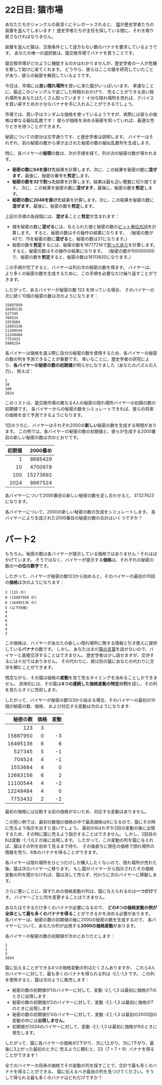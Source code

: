 # 22日目: 猿市場

あなたたちがジャングルの奥深くにテレポートされると、
[猿](../../2022/day11/quiz.md)が歴史学者たちの装置を盗んでしまいます！
歴史学者たちが主任を探している間に、それを取り戻さなければなりません。

装置を盗んだ猿は、交換条件として途方もない数のバナナを要求しているようです。
あなたの唯一の選択肢は、猿交換市場でバナナを買うことです。

猿交換市場がどのように機能するのかはわかりませんが、歴史学者の一人が危機を察して助けに来てくれます。
どうやら、彼らはここの猿を研究していたことがあり、彼らの秘密を解読しているようです。

今日は、市場には**良い隠れ場所**を買いに来た猿がいっぱいいます。
幸運なことに、最近このジャングルで過ごした時間のおかげで、
売ることができる良い隠れ場所をあなたはたくさん知っています！
十分な隠れ場所を売れば、デバイスを買い戻すための十分なバナナを手に入れることができるでしょう。

市場では、買い手はランダムな価格を使っているようですが、実際には彼らの価格は単なる擬似乱数です！
彼らが価格を決める秘密を知っていれば、最適な売りどきを待つことができます。

秘密についての部分は文字通りです、と歴史学者は説明します。
バイヤーはそれぞれ、前の秘密の数から導き出された秘密の数の擬似乱数列を生成します。

特に、各バイヤーの**秘密**の数は、次の手順を経て、列の次の秘密の数が導かれます。

- **秘密の数に64を掛けた**結果を計算します。次に、この結果を秘密の数に**混ぜます**。最後に、秘密の番号を**剪定**します。
- **秘密の数を32で割った**結果を計算します。結果は最も近い整数に切り捨てます。
次に、この結果を秘密の数に**混ぜます**。最後に、秘密の数を**剪定**します。
- **秘密の数に2048を掛けた**結果を計算します。次に、この結果を秘密の数に**混ぜます**。最後に、秘密の数を**剪定**します。

上記の手順の各段階には、**混ぜる**ことと**剪定**が含まれます：

- 値を秘密の数に**混ぜる**には、与えられた値と秘密の数の[ビット単位XOR](https://ja.wikipedia.org/wiki/%E3%83%93%E3%83%83%E3%83%88%E6%BC%94%E7%AE%97#%E3%83%93%E3%83%83%E3%83%88%E3%82%B7%E3%83%95%E3%83%88)を計算します。
すると、秘密の数はその操作の結果になります。
（秘密の数が42で、15を秘密の数に**混ぜる**と、秘密の数は37になります。）
- 秘密の数を**剪定**するには、秘密の数を16777216で[割った余り](https://ja.wikipedia.org/wiki/%E5%89%B0%E4%BD%99%E6%BC%94%E7%AE%97)を計算します。
すると、秘密の数はその操作の結果になります。
（秘密の数が100000000で、秘密の数を**剪定**すると、秘密の数は16113920になります。）

この手順が完了すると、バイヤーは列の次の秘密の数を得ます。
バイヤーは、より多くの秘密の数を生成するために、この手順を必要なだけ繰り返すことができます。

したがって、あるバイヤーが秘密の数 123 を持っている場合、
そのバイヤーの次に続く10個の秘密の数は次のようになります：

```
15887950
16495136
527345
704524
1553684
12683156
11100544
12249484
7753432
5908254
```

各バイヤーは価格を選ぶ際に自分の秘密の数を使用するため、各バイヤーの秘密の数の列を予測できることが重要です。
幸いなことに、歴史学者の研究により、**各バイヤーの秘密の数の初期値**が明らかになりました（あなたのパズルの入力）。
例えば：

```
1
10
100
2024
```

このリストは、猿交換市場の異なる4人の秘密の隠れ場所バイヤーの初期の数の初期値です。
各バイヤーからの秘密の数をシミュレートできれば、彼らの将来の価格を全て予測できるようになります。

1日のうちに、バイヤーはそれぞれ2000の**新しい**秘密の数を生成する時間があります。
この例では、各バイヤーの秘密の数の初期値と、彼らが生成する2000番目の新しい秘密の数は次のとおりです。

|初期値|2000番め|
|--:|--:|
|1|8685429|
|10|4700978|
|100|15273692|
|2024|8667524|

各バイヤーについて2000番目の新しい秘密の数を足し合わせると、37327623になります。

各バイヤーについて、2000の新しい秘密の数の生成をシミュレートします。
各バイヤーにより生成された2000番目の秘密の数の合計はいくつですか？

# パート2

もちろん、秘密の数は各バイヤーが提示している価格ではありません！それはばかげています。
そうではなく、バイヤーが提示する**価格**は、それぞれの秘密の数の**一の位の数字**です。

したがって、バイヤーが秘密の数123から始めると、そのバイヤーの最初の10回の**価格**は次のようになります：

```
3 (123 の)
0 (15887950 の)
6 (16495136 の)
5 (以下同様)
4
4
6
4
4
2
```

この価格は、バイヤーがあなたの新しい隠れ場所に関する情報と引き換えに提供している**バナナ**の数です。
しかし、あなたはまだ[猿の言葉](../../2022/day21/quiz.md/)を話せないので、バイヤーと直接交渉することはできません。
歴史学者は少し話せますが、交渉するには十分ではありません。
その代わりに、彼は別の猿にあなたの代わりに交渉を頼むことができます。

残念ながら、その猿は価格の**変動**を見て売るタイミングを決めることしかできません。
具体的には、その猿は**4つの連続した価格変動の特定の列**を探し、その列を見たらすぐに売却します。

したがって、バイヤーが秘密の数123から始まる場合、そのバイヤーの最初の10個の秘密の数、価格、
および対応する変動は次のようになります:

|秘密の数|価格|変動|
|--:|:--:|--:|
|123| 3| |
|15887950| 0|-3|
|16495136| 6|6|
|  527345| 5|-1|
|  704524| 4|-1|
| 1553684| 4|0|
|12683156| 6|2|
|11100544| 4|-2|
|12249484| 4|0|
| 7753432| 2|-2|

最初の価格には比較する前の価格がないため、対応する変動はありません。

この短い例では、最初の数個の価格の中で最高価格は6になるので、猿にその時に売るよう指示を出すと良いでしょう。
最初の6はわずか2回の変動の後に出現するため、その時に猿に売るよう指示することはできません。
しかし、2回目の6は変動 -1,-1,0,2 の後に出現します。
したがって、この変動の列を猿に与えれば、猿はその列を初めて見るまで待ち、
その後直ちに現在の価格で隠れ場所の情報を売り、6本のバナナを得ることができます。

各バイヤーは隠れ場所をひとつだけしか購入したくないので、隠れ場所が売れた後、猿は次のバイヤーに移ります。
もし猿がバイヤーから指示されたその価格変動の列を聞かなければ、猿は決して売らず、代わりに次のバイヤーに移動します。

さらに悪いことに、探すための価格変動の列は、猿に与えられるのは**一つだけ**です。
バイヤーごとに列を変更することはできません。

あなたはできるだけ多くのバナナが必要になるので、
**どの4つの価格変動の例が全体として最も多くのバナナを得る**ことができるかを決める必要があります。
各バイヤーは、秘密の数の初期値の後に2000の秘密の数を生成するので、
各バイヤーについて、あなたの列が出現する**2000の価格変動**があります。

各バイヤーの秘密の数の初期値が次のとおりだとします：

```
1
2
3
2024
```

猿に伝えることができる4つの価格変動の列はたくさんありますが、
これら4人のバイヤーに対して、最も多くのバナナを得られる列は -2,1,-1,3 です。
この列を使用すると、猿は次のように販売します：

- 秘密の数の初期値が1のバイヤーに対して、変動 -2,1,-1,3 は最初に価格が7のときに出現します
- 秘密の数の初期値が2のバイヤーに対して、変動 -2,1,-1,3 は最初に価格が7のときに出現します
- 秘密の数の初期値が3のバイヤーに対して、変動 -2,1,-1,3 は最初の2000回の変動の中には**出現しません**。
- 初期値が2024のバイヤーに対して、変動 -2,1,-1,3 は最初に価格が9のときに発生します。

したがって、猿に各バイヤーの価格が2下がり、次に1上がり、次に1下がり、最後に3上がった最初のときに
売るように頼むと、23（7 + 7 + 9）バナナを得ることができます！

全てのバイヤーの将来の価格でその変動の列を探すことで、合計で最も多くのバナナを得ることができる、
猿に伝えるべき最良の列を見つけてください。そうして得られる最も多くのバナナはどれだけですか？
